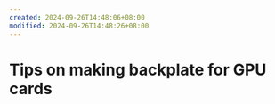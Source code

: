 ```yaml
---
created: 2024-09-26T14:48:06+08:00
modified: 2024-09-26T14:48:26+08:00
---
```


# Tips on making backplate for GPU cards

